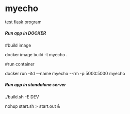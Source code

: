 # myecho
test flask program

##### Run app in DOCKER #####
#build image

docker image build -t myecho .

#run container

docker run -itd --name myecho --rm -p 5000:5000 myecho

##### Run app in standalone server #####

./build.sh -E DEV

nohup start.sh > start.out &
